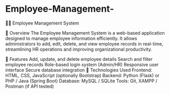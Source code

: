 # Employee-Management-
👨‍💼 Employee Management System

📌 Overview
The Employee Management System is a web-based application designed to manage employee information efficiently. It allows administrators to add, edit, delete, and view employee records in real-time, streamlining HR operations and improving organizational productivity.

🚀 Features
Add, update, and delete employee details
Search and filter employee records
Role-based login system (Admin/HR)
Responsive user interface
Secure database integration
🧠 Technologies Used
Frontend: HTML, CSS, JavaScript (optionally Bootstrap)
Backend: Python (Flask) or PHP / Java (Spring Boot)
Database: MySQL / SQLite
Tools: Git, XAMPP / Postman (if API tested)

